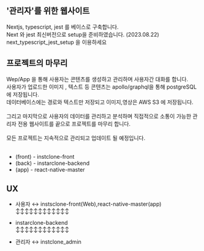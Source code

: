 ## '관리자'를 위한 웹사이트

Nextjs, typescript, jest 를 베이스로 구축합니다.<br/>
Next 와 jest 최신버전으로 setup을 준비하였습니다. (2023.08.22)<br/>
next_typescript_jest_setup 을 이용하세요<br/>

## 프로젝트의 마무리

Wep/App 을 통해 사용자는 콘텐츠를 생성하고 관리하며 사용자간 대화를 합니다.<br/>
사용자가 업로드한 이미지 , 텍스트 등 콘텐츠는 apollo/graphql을 통해 postgreSQL에 저장됩니다.<br/>
데이터베이스에는 경로와 텍스트만 저장되고 이미지,영상은 AWS S3 에 저장됩니다.<br/><br>
그리고 마지막으로 사용자의 데이터를 관리하고 분석하며 직접적으로 소통이 가능한 관리자 전용 웹사이트를 끝으로 프로젝트를 마무리 합니다.<br/><br>
모든 프로젝트는 지속적으로 관리되고 업데이트 될 예정입니다.<br/><br>

- (front) - instclone-front<br/>
- (back) - instarclone-backend<br/>
- (app) - react-native-master<br/>

## UX

- 사용자 ↔ instsclone-front(Web),react-native-master(app)<br/>
  ↕↕↕↕↕↕↕↕↕↕↕↕<br/>

* instarclone-backend<br/>
  ↕↕↕↕↕↕↕↕↕↕↕↕<br/>

- 관리자 ↔ instclone_admin<br/>
